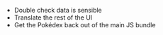 - Double check data is sensible
- Translate the rest of the UI
- Get the Pokédex back out of the main JS bundle

